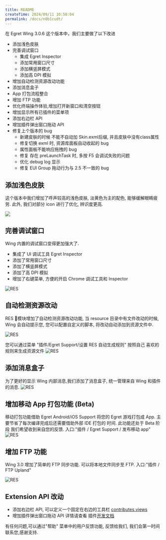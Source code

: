 ```yaml
---
title: README
createTime: 2024/09/11 10:50:04
permalink: /docs/n0b1cudt/
---
```


在 Egret Wing 3.0.6 这个版本中，我们主要做了以下改进

 - 添加浅色皮肤
 - 完善调试窗口
    - 集成 Egret Inspector
    - 添加常用窗口尺寸
    - 添加横竖屏模式
    - 添加高 DPI 模拟
 - 增加自动检测资源改动功能
 - 添加消息盒子
 - App 打包流程整合
 - 增加 FTP 功能
 - 优化终端操作体验,增加打开新窗口和清空按钮
 - 增加显示所有已插件的菜单项
 - 添加右边栏 API
 - 增加插件弹出窗口拖动 API
 - 修复上个版本的 bug
    - 新建皮肤的时候 不能不自动加 Skin.exml后缀, 并且皮肤中没有class属性
    - 修复切换 exml 时, 资源库面板自动收起的 bug
    - 属性面板不能响应拖拽的 bug
    - 修复 存在 preLaunchTask 时, 多按 F5 会调试失败的问题
    - 优化 debug log 显示
    - 修复 EUI Group 拖动行为与 2.5 不一致的 bug


## 添加浅色皮肤
这个版本中我们增加了呼声较高的浅色皮肤, 淡黄色为主的配色, 能够缓解眼睛疲劳.
此外, 我们对部分 icon 进行了优化, 辨识度更高.

![](573494afbbc08.png)

## 完善调试窗口
Wing 内置的调试窗口变得更加强大了.
- 集成了 UI 调试工具 Egret Inspector
- 添加了常用窗口尺寸
- 添加了横竖屏模式
- 添加了高 DPI 模拟
- 增加了右键菜单, 方便的开启 Chrome 调试工具和 Inspector

![RES](573494af7c485.png)

## 自动检测资源改动
RES 模块增加了自动检测资源改动功能, 当 resource 目录中有文件改动的时候,
Wing 会自动提示您, 您可以配置自定义的脚本, 将改动自动添加到资源文件中.

![RES](573494afd9a51.png)

您可以通过菜单 "插件/Egret Support/设置 RES 自动生成规则" 按照自己
喜欢的规则来生成资源文件
![RES](573494b0200d5.png)


## 添加消息盒子

为了更好的显示 Wing 内部消息,我们添加了消息盒子, 统一管理来自 Wing 和插件的消息.
![RES](5734951e19539.png)

## 增加移动 App 打包功能 (Beta)

移动打包功能借助 Egret Android/iOS Support 将您的 Egret 游戏打包成 App.
主要节省了每次编译完成后还需要借助外部 IDE 打包的 时间. 此功能还处于 Beta 阶段
我们希望收到来自您的反馈. 入口:"插件 / Egret Support / 发布移动 app"
![RES](573494afcb562.png)

## 增加 FTP 功能
Wing 3.0 增加了简单的 FTP 同步功能. 可以将本地文件同步至 FTP. 入口:"插件 / FTP Upland"

![RES](573494afa35a9.png)

## Extension API 改动
 - 添加右边栏 API, 可以定义一个固定在右边的工具栏 [contributes.views](http://edn.egret.com/cn/docs/page/782)
 - 增加插件弹出窗口拖动 API
详情请查看 插件[开发文档](http://edn.egret.com/cn/docs/page/778)

有任何问题,可以通过"帮助" 菜单中的用户反馈功能, 反馈给我们, 我们会第一时间联系您,感谢支持.

